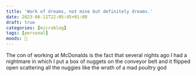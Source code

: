 ```yaml
---
title: 'Work of dreams, not mine but definitely dreams.'
date: 2023-06-11T22:05:45+01:00
draft: true
categories: [microblog]
tags: [personal] 
moods: 🍔
---
```

The con of working at McDonalds is the fact that several nights ago I had a nightmare in which I put a box of nuggets on the conveyor belt and it flipped open scattering all the nuggies like the wrath of a mad poultry god 
